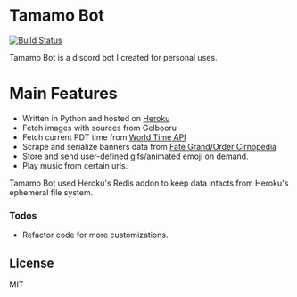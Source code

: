 # Tamamo Bot

[![Build Status](https://img.shields.io/badge/version-0.8.8-brightgreen)](https://github.com/thaild912/Tamamo-Bot)

Tamamo Bot is a discord bot I created for personal uses.

# Main Features

  - Written in Python and hosted on [Heroku](https://www.heroku.com/)
  - Fetch images with sources from Gelbooru
  - Fetch current PDT time from [World Time API](http://worldtimeapi.org/)
  - Scrape and serialize banners data from [Fate Grand/Order Cirnopedia](https://fate-go.cirnopedia.org/)
  - Store and send user-defined gifs/animated emoji on demand.
  - Play music from certain urls.

Tamamo Bot used Heroku's Redis addon to keep data intacts from Heroku's ephemeral file system.


### Todos
 - Refactor code for more customizations.

License
----

MIT


